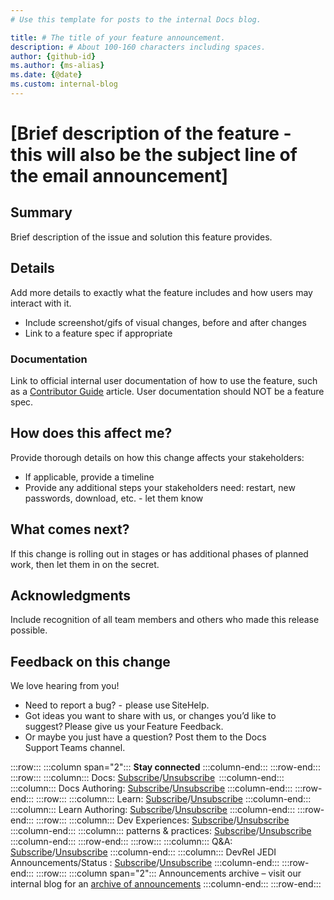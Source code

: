 ```yaml
---
# Use this template for posts to the internal Docs blog.

title: # The title of your feature announcement.
description: # About 100-160 characters including spaces.
author: {github-id}
ms.author: {ms-alias}
ms.date: {@date}
ms.custom: internal-blog
---
```

# [Brief description of the feature - this will also be the subject line of the email announcement]

## Summary

Brief description of the issue and solution this feature provides.

## Details

Add more details to exactly what the feature includes and how users may interact with it.  

- Include screenshot/gifs of visual changes, before and after changes
- Link to a feature spec if appropriate

### Documentation

Link to official internal user documentation of how to use the feature, such as a [Contributor Guide](https://review.docs.microsoft.com/help/contribute/?branch=master) article. User documentation should NOT be a feature spec.

## How does this affect me?

Provide thorough details on how this change affects your stakeholders:

- If applicable, provide a timeline
- Provide any additional steps your stakeholders need: restart, new passwords, download, etc. - let them know

## What comes next?

If this change is rolling out in stages or has additional phases of planned work, then let them in on the secret. 

## Acknowledgments

Include recognition of all team members and others who made this release possible. 

## Feedback on this change

We love hearing from you!

- Need to report a bug? -  please use SiteHelp. 
- Got ideas you want to share with us, or changes you’d like to suggest? Please give us your Feature Feedback.
- Or maybe you just have a question? Post them to the Docs Support Teams channel.

:::row:::
    :::column span="2":::
        **Stay connected**
    :::column-end:::
:::row-end:::
:::row:::
    :::column:::
        Docs: [Subscribe](https://idwebelements/GroupManagement.aspx?Group=devrelannouncedocs&Operation=join)/[Unsubscribe](https://idwebelements/GroupManagement.aspx?Group=devrelannouncedocs&Operation=leave)  
    :::column-end:::
    :::column:::
        Docs Authoring: [Subscribe](https://idwebelements/GroupManagement.aspx?Group=devrelannouncedocsau&Operation=join)/[Unsubscribe](https://idwebelements/GroupManagement.aspx?Group=devrelannouncedocsau&Operation=leave)
    :::column-end:::
:::row-end:::
:::row:::
    :::column:::
        Learn: [Subscribe](https://idwebelements/GroupManagement.aspx?Group=devrelannouncelearn&Operation=join)/[Unsubscribe](https://idwebelements/GroupManagement.aspx?Group=devrelannouncelearn&Operation=leave)
    :::column-end:::
    :::column:::
        Learn Authoring: [Subscribe](https://idwebelements/GroupManagement.aspx?Group=devrelannouncelrnaut&Operation=join)/[Unsubscribe](https://idwebelements/GroupManagement.aspx?Group=devrelannouncelrnaut&Operation=leave)
    :::column-end:::
:::row-end:::
:::row:::
    :::column:::
        Dev Experiences: [Subscribe](https://idwebelements/GroupManagement.aspx?Group=devrelannouncedevexp&Operation=join)/[Unsubscribe](https://idwebelements/GroupManagement.aspx?Group=devrelannouncedevexp&Operation=leave)
    :::column-end:::
    :::column:::
        patterns & practices: [Subscribe](https://idwebelements/GroupManagement.aspx?Group=devrelannouncepnp&Operation=join)/[Unsubscribe](https://idwebelements/GroupManagement.aspx?Group=devrelannouncepnp&Operation=leave)
    :::column-end:::
:::row-end:::
:::row:::
    :::column:::
       Q&A: [Subscribe](https://idwebelements/GroupManagement.aspx?Group=devrelannouncetechqa&Operation=join)/[Unsubscribe](https://idwebelements/GroupManagement.aspx?Group=devrelannouncetechqa&Operation=leave)
    :::column-end:::
    :::column:::
        DevRel JEDI Announcements/Status : [Subscribe](https://idwebelements/GroupManagement.aspx?Group=devreljedi_comms&Operation=join)/[Unsubscribe](https://idwebelements/GroupManagement.aspx?Group=devreljedi_comms&Operation=leave)
    :::column-end:::
:::row-end:::
:::row:::
    :::column span="2":::
        Announcements archive – visit our internal blog for an [archive of announcements](https://review.docs.microsoft.com/en-us/new-hope/intblog/?branch=master)
    :::column-end:::
:::row-end:::
